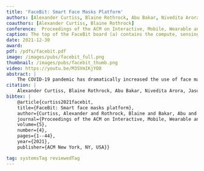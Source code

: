 ```yaml
---
title: 'FaceBit: Smart Face Masks Platform'
authors: [Alexander Curtiss, Blaine Rothrock, Abu Bakar, Nivedita Arora, Jason Huang, zacharye, Aaron-Patrick Empedrado Chixiang Wang, Saad Ahmed, Yang Zhang, Nabil Alshurafa, Josiah Hester]
coauthors: [Alexander Curtiss, Blaine Rothrock]
conference:  Proceedings of the ACM on Interactive, Mobile, Wearable and Ubiquitous Technologies (IMWUT), 2021
caption: The top of the FaceBit board (a) contains the compute, sensing, and most of the energy harvesting circuitry. The application runs on the BMD-350 Module, which incorporates Nordic’s NRF52832 (512k Flash/64k RAM). The bottom of the FaceBit board (b) contains the energy storage elements and the programming interface. It also includes an accessory port which allows additional modules to be added in the future. FaceBit is shown placed in a N95 in (c) via a magnet (d).
date: 2021-12-30
award:
pdf: /pdfs/facebit.pdf
image: /images/pubs/facebit_full.png
thumbnail: /images/pubs/facebit_thumb.png
video: https://youtu.be/M3SVmIKjYO8
abstract: |
    The COVID-19 pandemic has dramatically increased the use of face masks across the world. Aside from physical distancing, they are among the most effective protection for healthcare workers and the general population. Face masks are passive devices, however, and cannot alert the user in case of improper fit or mask degradation. Additionally, face masks are optimally positioned to give unique insight into some personal health metrics. Recognizing this limitation and opportunity, we present FaceBit: an open-source research platform for smart face mask applications. FaceBit's design was informed by needfinding studies with a cohort of health professionals. Small and easily secured into any face mask, FaceBit is accompanied by a mobile application that provides a user interface and facilitates research. It monitors heart rate without skin contact via ballistocardiography, respiration rate via temperature changes, and mask-fit and wear time from pressure signals, all on-device with an energy-efficient runtime system. FaceBit can harvest energy from breathing, motion, or sunlight to supplement its tiny primary cell battery that alone delivers a battery lifetime of 11 days or more. FaceBit empowers the mobile computing community to jumpstart research in smart face mask sensing and inference, and provides a sustainable, convenient form factor for health management, applicable to COVID-19 frontline workers and beyond.
citation: |    
    Alexander Curtiss, Blaine Rothrock, Abu Bakar, Nivedita Arora, Jason Huang, Zachary Englhardt, Aaron-Patrick Empedrado, Chixiang Wang, Saad Ahmed, Yang Zhang, Nabil Alshurafa, and Josiah Hester. 2021. FaceBit: Smart Face Masks Platform. Proceedings of the ACM on Interactive, Mobile, Wearable and Ubiquitous Technologies 5, 4: 1–44. https://doi.org/10.1145/3494991
bibtex: |
    @article{curtiss2021facebit,
    title={FaceBit: Smart face masks platform},
    author={Curtiss, Alexander and Rothrock, Blaine and Bakar, Abu and Arora, Nivedita and Huang, Jason and Englhardt, Zachary and Empedrado, Aaron-Patrick and Wang, Chixiang and Ahmed, Saad and Zhang, Yang and others},
    journal={Proceedings of the ACM on Interactive, Mobile, Wearable and Ubiquitous Technologies},
    volume={5},
    number={4},
    pages={1--44},
    year={2021},
    publisher={ACM New York, NY, USA}}

tag: systemsTag reviewedTag
---
```

